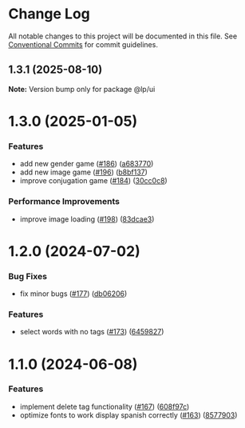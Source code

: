 # Change Log

All notable changes to this project will be documented in this file.
See [Conventional Commits](https://conventionalcommits.org) for commit guidelines.

## 1.3.1 (2025-08-10)

**Note:** Version bump only for package @lp/ui

# 1.3.0 (2025-01-05)

### Features

- add new gender game ([#186](https://github.com/marusyaganza/lp-monorepo/issues/186)) ([a683770](https://github.com/marusyaganza/lp-monorepo/commit/a6837707b03293c1d7c3520aa4ec6444e26c0d89))
- add new image game ([#196](https://github.com/marusyaganza/lp-monorepo/issues/196)) ([b8bf137](https://github.com/marusyaganza/lp-monorepo/commit/b8bf137056005faf1d37471d0c71ba1ac3887023))
- improve conjugation game ([#184](https://github.com/marusyaganza/lp-monorepo/issues/184)) ([30cc0c8](https://github.com/marusyaganza/lp-monorepo/commit/30cc0c8d0adc3b2be3f57916f1b32a17154c7e3e))

### Performance Improvements

- improve image loading ([#198](https://github.com/marusyaganza/lp-monorepo/issues/198)) ([83dcae3](https://github.com/marusyaganza/lp-monorepo/commit/83dcae3adbc51996499d47641fe44939b1c4214a))

# 1.2.0 (2024-07-02)

### Bug Fixes

- fix minor bugs ([#177](https://github.com/marusyaganza/lp-monorepo/issues/177)) ([db06206](https://github.com/marusyaganza/lp-monorepo/commit/db0620660b9672204613def0c00c6fef3b1d6817))

### Features

- select words with no tags ([#173](https://github.com/marusyaganza/lp-monorepo/issues/173)) ([6459827](https://github.com/marusyaganza/lp-monorepo/commit/64598273c12f64a068e5912285f8c504c85ceeb7))

# 1.1.0 (2024-06-08)

### Features

- implement delete tag functionality ([#167](https://github.com/marusyaganza/lp-monorepo/issues/167)) ([608f97c](https://github.com/marusyaganza/lp-monorepo/commit/608f97cefbb60c9dd6f33d6d962fe5c4332068c1))
- optimize fonts to work display spanish correctly ([#163](https://github.com/marusyaganza/lp-monorepo/issues/163)) ([8577903](https://github.com/marusyaganza/lp-monorepo/commit/85779032a72d2eda552cc6d8f86298f5e2f009f9))
